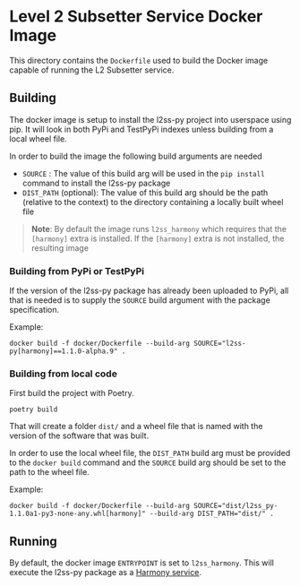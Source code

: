 # Level 2 Subsetter Service Docker Image

This directory contains the `Dockerfile` used to build the Docker image capable of running the L2 Subsetter service.

## Building

The docker image is setup to install the l2ss-py project into userspace using pip. It will look
in both PyPi and TestPyPi indexes unless building from a local wheel file.

In order to build the image the following build arguments are needed

- `SOURCE` : The value of this build arg will be used in the `pip install` command to install the l2ss-py package 
- `DIST_PATH` (optional): The value of this build arg should be the path (relative to the context) to the directory containing a locally built wheel file 

> **Note**: By default the image runs `l2ss_harmony` which requires that the `[harmony]` extra is installed. If
> the `[harmony]` extra is not installed, the resulting image 

### Building from PyPi or TestPyPi

If the version of the l2ss-py package has already been uploaded to PyPi, all that is needed is to supply
the `SOURCE` build argument with the package specification.  

Example:

```shell script
docker build -f docker/Dockerfile --build-arg SOURCE="l2ss-py[harmony]==1.1.0-alpha.9" .
```

### Building from local code

First build the project with Poetry.

```
poetry build
```

That will create a folder `dist/` and a wheel file that is named with the version of the software that was built. 

In order to use the local wheel file, the `DIST_PATH` build arg must be provided to the `docker build` command
and the `SOURCE` build arg should be set to the path to the wheel file.

Example:

```shell script
docker build -f docker/Dockerfile --build-arg SOURCE="dist/l2ss_py-1.1.0a1-py3-none-any.whl[harmony]" --build-arg DIST_PATH="dist/" .
```

## Running

By default, the docker image `ENTRYPOINT` is set to `l2ss_harmony`. This will execute the 
l2ss-py package as a [Harmony service](https://github.com/nasa/harmony-service-lib-py).


